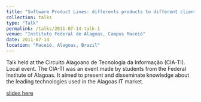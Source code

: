 ```yaml
---
title: "Software Product Lines: differents products to different clients"
collection: talks
type: "Talk"
permalink: /talks/2011-07-14-talk-1
venue: "Instituto Federal de Alagoas, Campus Maceió"
date: 2011-07-14
location: "Maceió, Alagoas, Brazil"
---
```


Talk held at the Circuito Alagoano de Tecnologia da Informação (CIA-TI). Local event.
The CIA-TI was an event made by students from the Federal Institute of Alagoas. It aimed to present and disseminate knowledge about the leading technologies used in the Alagoas IT market.

[slides here](http://coregroup.github.io/files/2011-SPL.pdf)

